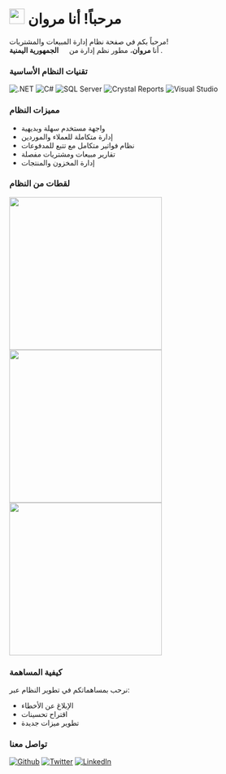 <h1><img src="https://emojis.slackmojis.com/emojis/images/1531849430/4246/blob-sunglasses.gif?1531849430" width="30"/> مرحباً! أنا مروان</h1><p>مرحباً بكم في صفحة نظام إدارة المبيعات والمشتريات! </br> أنا <b>مروان</b>، مطور نظم إدارة من <img src="https://cdn-icons-png.flaticon.com/512/197/197551.png" width="13"/> <b>الجمهورية اليمنية </b>. </p><h3>تقنيات النظام الأساسية</h3> <p> <img alt=".NET" src="https://img.shields.io/badge/-.NET-512BD4?style=flat-square&logo=dotnet&logoColor=white" /> <img alt="C#" src="https://img.shields.io/badge/-C%23-239120?style=flat-square&logo=c-sharp&logoColor=white" /> <img alt="SQL Server" src="https://img.shields.io/badge/-SQL%20Server-CC2927?style=flat-square&logo=microsoft-sql-server&logoColor=white" /> <img alt="Crystal Reports" src="https://img.shields.io/badge/-Crystal%20Reports-0096D6?style=flat-square&logo=crystal-reports&logoColor=white" /> <img alt="Visual Studio" src="https://img.shields.io/badge/-Visual%20Studio-5C2D91?style=flat-square&logo=visual-studio&logoColor=white" /> </p><h3>مميزات النظام</h3> <ul> <li>واجهة مستخدم سهلة وبديهية</li> <li>إدارة متكاملة للعملاء والموردين</li> <li>نظام فواتير متكامل مع تتبع للمدفوعات</li> <li>تقارير مبيعات ومشتريات مفصلة</li> <li>إدارة المخزون والمنتجات</li> </ul><h3>لقطات من النظام</h3> <p> <img width="300" src="https://via.placeholder.com/300x200?text=واجهة+المبيعات" /> <img width="300" src="https://via.placeholder.com/300x200?text=شاشة+الفواتير" /> <img width="300" src="https://via.placeholder.com/300x200?text=تقارير+المخزون" /> </p><h3>كيفية المساهمة</h3> <p>نرحب بمساهماتكم في تطوير النظام عبر:</p> <ul> <li>الإبلاغ عن الأخطاء</li> <li>اقتراح تحسينات</li> <li>تطوير ميزات جديدة</li> </ul><h3>تواصل معنا</h3> <p> <a href="https://github.com/yourusername" target="_blank"><img alt="Github" src="https://img.shields.io/badge/GitHub-%2312100E.svg?&style=for-the-badge&logo=Github&logoColor=white" /></a> <a href="https://twitter.com/yourusername" target="_blank"><img alt="Twitter" src="https://img.shields.io/badge/twitter-%231DA1F2.svg?&style=for-the-badge&logo=twitter&logoColor=white" /></a> <a href="https://www.linkedin.com/in/yourusername" target="_blank"><img alt="LinkedIn" src="https://img.shields.io/badge/linkedin-%230077B5.svg?&style=for-the-badge&logo=linkedin&logoColor=white" /></a> </p>
